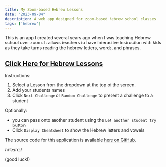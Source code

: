 ```yaml
---
title: My Zoom-based Hebrew Lessons
date: "2023-09-04"
description: A web app designed for zoom-based hebrew school classes
tags: ['hebrew']
---
```


This is an app I created several years ago when I was teaching Hebrew school over zoom. It allows teachers to have interactive instruction with kids as they take turns reading the hebrew letters, words, and phrases.

## [Click Here for Hebrew Lessons](/lessons)

Instructions:
1. Select a Lesson from the dropdown at the top of the screen.
2. Add your students names
3. Click `Next Challenge` or `Random Challenge` to present a challenge to a student

Optionally:
* you can pass onto another student using the `Let another student try` button
* Click `Display Cheatsheet` to show the Hebrew letters and vowels

The source code for this application is available [here on GitHub](https://github.com/orenfromberg/orenfromberg.tech/blob/master/src/pages/lessons/index.js).

בהצלחה!

(good luck!)
